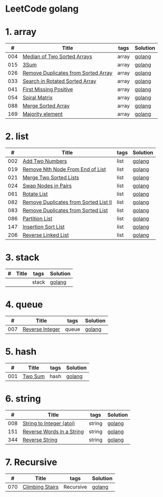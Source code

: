 LeetCode golang
========

# 1. array
| # | Title |  tags  | Solution  |
|---| ----- | ---------- |---------- |
|004|[Median of Two Sorted Arrays](https://leetcode.com/problems/median-of-two-sorted-arrays/) | array | [golang](./algorithms/004_median_of_two_sorted_arrays/main.go)
|015|[3Sum](https://leetcode.com/problems/3sum/) | array | [golang](./algorithms/015_3sum/main.go)
|026|[Remove Duplicates from Sorted Array](https://leetcode.com/problems/remove-duplicates-from-sorted-array/) | array | [golang](./algorithms/026_remove_duplicates/main.go)
|033|[Search in Rotated Sorted Array](https://leetcode.com/problems/search-in-rotated-sorted-array/) | array | [golang](./algorithms/033_search_in_rotated/main.go)
|041|[First Missing Positive](https://leetcode.com/problems/first-missing-positive/) | array | [golang](./algorithms/041_first_missing_positive/main.go)
|054|[Spiral Matrix](https://leetcode.com/problems/spiral-matrix/) | array | [golang](./algorithms/054_spiral_matrix/main.go)
|088|[Merge Sorted Array](https://leetcode.com/problems/merge-sorted-array/) | array | [golang](./algorithms/088_merge_sorted_array/main.go)
|169|[Majority element](https://leetcode-cn.com/problems/majority-element/) | array | [golang](./algorithms/169_majority_element/main.go)


# 2. list
| # | Title |  tags  | Solution  |
|---| ----- | ---------- |---------- |
|002|[Add Two Numbers](https://leetcode.com/problems/add-two-numbers/description/) | list | [golang](./algorithms/002_add_two_numbers/main.go)
|019|[Remove Nth Node From End of List](https://leetcode.com/problems/remove-nth-node-from-end-of-list/description/) | list | [golang](./algorithms/019_remove_nth_node_from_end_of_list/main.go)
|021|[Merge Two Sorted Lists](https://leetcode.com/problems/merge-two-sorted-lists/description/) | list | [golang](./algorithms/021_merge_two_sorted_lists/main.go)
|024|[Swap Nodes in Pairs](https://leetcode.com/problems/swap-nodes-in-pairs/description/) |  list |[golang](./algorithms/024_swap_nodes_in_paris/main.go)
|061|[Rotate List](https://leetcode.com/problems/rotate-list/description/) |  list |[golang](./algorithms/061_rotate_list/main.go)
|082|[Remove Duplicates from Sorted List II](https://leetcode.com/problems/remove-duplicates-from-sorted-list-ii/) |  list |[golang](./algorithms/082_remove_duplicates_from_sorted_list_II/main.go)
|083|[Remove Duplicates from Sorted List](https://leetcode.com/problems/remove-duplicates-from-sorted-list/description/) |  list |[golang](./algorithms/083_remove_duplicates_from_sorted_list/main.go)
|086|[Partition List](https://leetcode.com/problems/partition-list/description/) |  list |[golang](./algorithms/086_partition_list/main.go)
|147|[Insertion Sort List](https://leetcode.com/problems/insertion-sort-list/description/) |  list |[golang](./algorithms/147_insertion_sort_list/main.go)
|206|[Reverse Linked List](https://leetcode.com/problems/reverse-linked-list/description/) |  list |[golang](./algorithms/206_reverse_linked_list/main.go)

# 3. stack

| # | Title |  tags  | Solution  |
|---| ----- | ---------- |---------- |
||[](https://leetcode.com/problems/two-sum/) | stack | [golang](./algorithms/001_two_sum/main.go)


# 4. queue

| # | Title |  tags  | Solution  |
|---| ----- | ---------- |---------- |
|007|[Reverse Integer](https://leetcode-cn.com/problems/reverse-integer/) | queue | [golang](./algorithms/007_reverse_integer/main.go)

# 5. hash

| # | Title |  tags  | Solution  |
|---| ----- | ---------- |---------- |
|001|[Two Sum](https://leetcode.com/problems/two-sum/) | hash | [golang](./algorithms/001_two_sum/main.go)

# 6. string
| # | Title |  tags  | Solution  |
|---| ----- | ---------- |---------- |
|008|[String to Integer (atoi)](https://leetcode.com/problems/string-to-integer-atoi/) | string | [golang](./algorithms/008_string_to_integer_atoi/main.go)
|151|[Reverse Words in a String](https://leetcode.com/problems/reverse-words-in-a-string/) | string | [golang](./algorithms/151_reverse_words/main.go)
|344|[Reverse String](https://leetcode.com/problems/reverse-string/) | string | [golang](./algorithms/344_reverse_string/main.go)

# 7. Recursive

| # | Title |  tags  | Solution  |
|---| ----- | ---------- |---------- |
|070|[Climbing Stairs](https://leetcode.com/problems/climbing-stairs/) | Recursive | [golang](./algorithms/070_climbing_stairs/main.go)